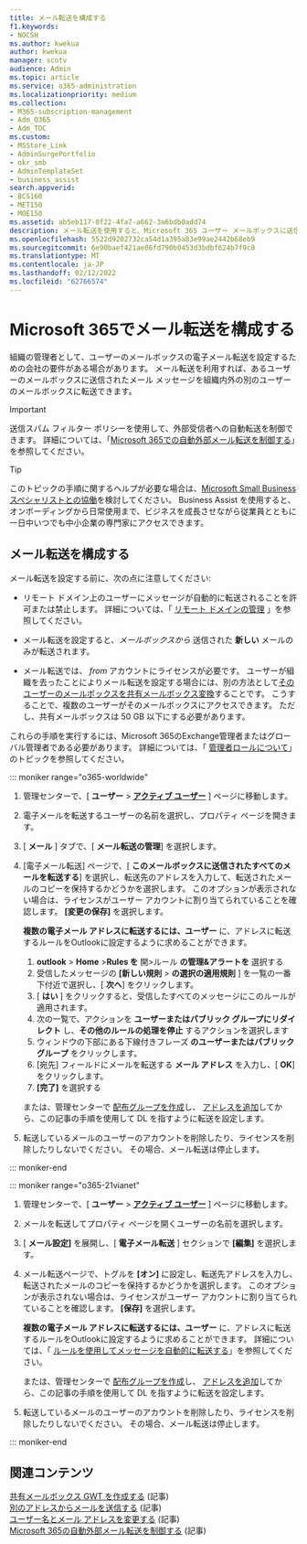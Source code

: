 ```yaml
---
title: メール転送を構成する
f1.keywords:
- NOCSH
ms.author: kwekua
author: kwekua
manager: scotv
audience: Admin
ms.topic: article
ms.service: o365-administration
ms.localizationpriority: medium
ms.collection:
- M365-subscription-management
- Adm_O365
- Adm_TOC
ms.custom:
- MSStore_Link
- AdminSurgePortfolio
- okr_smb
- AdminTemplateSet
- business_assist
search.appverid:
- BCS160
- MET150
- MOE150
ms.assetid: ab5eb117-0f22-4fa7-a662-3a6bdb0add74
description: メール転送を使用すると、Microsoft 365 ユーザー メールボックスに送信された電子メール メッセージを組織内または外部の別のメールボックスに転送できます。
ms.openlocfilehash: 5522d9202732ca54d1a395a83e99ae2442b68eb9
ms.sourcegitcommit: 6e90baef421ae06fd790b0453d3bdbf624b7f9c0
ms.translationtype: MT
ms.contentlocale: ja-JP
ms.lasthandoff: 02/12/2022
ms.locfileid: "62766574"
---
```

# <a name="configure-email-forwarding-in-microsoft-365"></a>Microsoft 365でメール転送を構成する

組織の管理者として、ユーザーのメールボックスの電子メール転送を設定するための会社の要件がある場合があります。 メール転送を利用すれば、あるユーザーのメールボックスに送信されたメール メッセージを組織内外の別のユーザーのメールボックスに転送できます。

> [!IMPORTANT]
> 送信スパム フィルター ポリシーを使用して、外部受信者への自動転送を制御できます。 詳細については、「[Microsoft 365での自動外部メール転送を制御する](/microsoft-365/security/office-365-security/external-email-forwarding#how-the-outbound-spam-filter-policy-settings-work-with-other-automatic-email-forwarding-controls)」を参照してください。

> [!TIP]
> このトピックの手順に関するヘルプが必要な場合は、[Microsoft Small Business スペシャリストとの協働](https://go.microsoft.com/fwlink/?linkid=2186871)を検討してください。 Business Assist を使用すると、オンボーディングから日常使用まで、ビジネスを成長させながら従業員とともに一日中いつでも中小企業の専門家にアクセスできます。

## <a name="configure-email-forwarding"></a>メール転送を構成する

メール転送を設定する前に、次の点に注意してください:

- リモート ドメイン上のユーザーにメッセージが自動的に転送されることを許可または禁止します。 詳細については、「 [リモート ドメインの管理](/exchange/mail-flow-best-practices/remote-domains/manage-remote-domains) 」を参照してください。

- メール転送を設定すると、*メールボックスから* 送信された **新しい** メールのみが転送されます。

- メール転送では、  *from*  アカウントにライセンスが必要です。 ユーザーが組織を去ったことによりメール転送を設定する場合には、別の方法として[そのユーザーのメールボックスを共有メールボックス変換](convert-user-mailbox-to-shared-mailbox.md)することです。 こうすることで、複数のユーザーがそのメールボックスにアクセスできます。 ただし、共有メールボックスは 50 GB 以下にする必要があります。

これらの手順を実行するには、Microsoft 365のExchange管理者またはグローバル管理者である必要があります。 詳細については、「 [管理者ロールについて](../add-users/about-admin-roles.md)」のトピックを参照してください。

::: moniker range="o365-worldwide"

1. 管理センターで、[ **ユーザー** \> **[アクティブ ユーザー](https://go.microsoft.com/fwlink/p/?linkid=834822)** ] ページに移動します。

2. 電子メールを転送するユーザーの名前を選択し、プロパティ ページを開きます。

3. [ **メール** ] タブで、[ **メール転送の管理**] を選択します。

4. [電子メール転送] ページで、[ **このメールボックスに送信されたすべてのメールを転送する**] を選択し、転送先のアドレスを入力して、転送されたメールのコピーを保持するかどうかを選択します。 このオプションが表示されない場合は、ライセンスがユーザー アカウントに割り当てられていることを確認します。 **[変更の保存]** を選択します。

    **複数の電子メール アドレスに転送するには、ユーザー** に、アドレスに転送するルールをOutlookに設定するように求めることができます。 
    
    1.  **outlook** > **Home** >**Rules を** 開>ルール **の管理&アラートを** 選択する  
    1. 受信したメッセージの **[新しい規則** > **の選択の適用規則** ] を一覧の一番下付近で選択し、[ **次へ**] をクリックします。
    1. [ **はい** ] をクリックすると、受信したすべてのメッセージにこのルールが適用されます。 
    1. 次の一覧で、アクションを **ユーザーまたはパブリック グループにリダイレクト** し、**その他のルールの処理を停止** するアクションを選択します
    1. ウィンドウの下部にある下線付きフレーズ **のユーザーまたはパブリック グループ** をクリックします。
    1. [宛先] フィールドにメールを転送する **メール アドレス** を入力し、[ **OK**] をクリックします。
    1. **[完了]** を選択する
    

     または、管理センターで [配布グループを作成](../setup/create-distribution-lists.md)し、 [アドレスを追加](add-user-or-contact-to-distribution-list.md)してから、この記事の手順を使用して DL を指すように転送を設定します。

5. 転送しているメールのユーザーのアカウントを削除したり、ライセンスを削除したりしないでください。  その場合、メール転送は停止します。

::: moniker-end

::: moniker range="o365-21vianet"

1. 管理センターで、[ **ユーザー** \> **[アクティブ ユーザー](https://go.microsoft.com/fwlink/p/?linkid=850628)** ] ページに移動します。

2. メールを転送してプロパティ ページを開くユーザーの名前を選択します。

3. [ **メール設定]** を展開し、[ **電子メール転送** ] セクションで **[編集]** を選択します。

4. メール転送ページで、トグルを **[オン]** に設定し、転送先アドレスを入力し、転送されたメールのコピーを保持するかどうかを選択します。 このオプションが表示されない場合は、ライセンスがユーザー アカウントに割り当てられていることを確認します。 **[保存]** を選択します。

   **複数の電子メール アドレスに転送するには、ユーザー** に、アドレスに転送するルールをOutlookに設定するように求めることができます。 詳細については、「 [ルールを使用してメッセージを自動的に転送する](https://support.microsoft.com/office/45aa9664-4911-4f96-9663-ece42816d746)」を参照してください。

   または、管理センターで [配布グループを作成](../setup/create-distribution-lists.md)し、 [アドレスを追加](add-user-or-contact-to-distribution-list.md)してから、この記事の手順を使用して DL を指すように転送を設定します。

5. 転送しているメールのユーザーのアカウントを削除したり、ライセンスを削除したりしないでください。 その場合、メール転送は停止します。

::: moniker-end

## <a name="related-content"></a>関連コンテンツ 

[共有メールボックス GWT を作成する](../email/create-a-shared-mailbox.md) (記事)\
[別のアドレスからメールを送信する](https://support.microsoft.com/office/ccba89cb-141c-4a36-8c56-6d16a8556d2e) (記事)\
[ユーザー名とメール アドレスを変更する](../add-users/change-a-user-name-and-email-address.md) (記事)\
[Microsoft 365の自動外部メール転送を制御する](/microsoft-365/security/office-365-security/external-email-forwarding) (記事)



